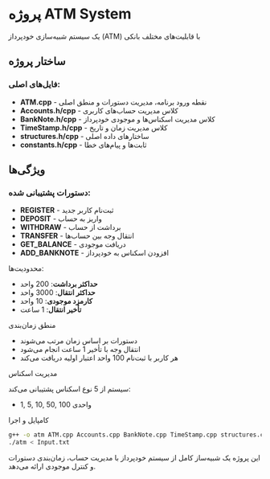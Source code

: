 # پروژه ATM System

یک سیستم شبیه‌سازی خودپرداز (ATM) با قابلیت‌های مختلف بانکی

##  ساختار پروژه

### فایل‌های اصلی:
- **ATM.cpp** - نقطه ورود برنامه، مدیریت دستورات و منطق اصلی
- **Accounts.h/cpp** - کلاس مدیریت حساب‌های کاربری
- **BankNote.h/cpp** - کلاس مدیریت اسکناس‌ها و موجودی خودپرداز
- **TimeStamp.h/cpp** - کلاس مدیریت زمان و تاریخ
- **structures.h/cpp** - ساختارهای داده اصلی
- **constants.h/cpp** - ثابت‌ها و پیام‌های خطا

##  ویژگی‌ها

### دستورات پشتیبانی شده:
- **REGISTER** - ثبت‌نام کاربر جدید
- **DEPOSIT** - واریز به حساب
- **WITHDRAW** - برداشت از حساب
- **TRANSFER** - انتقال وجه بین حساب‌ها
- **GET_BALANCE** - دریافت موجودی
- **ADD_BANKNOTE** - افزودن اسکناس به خودپرداز

 محدودیت‌ها:
-  **حداکثر برداشت**: 200 واحد
-  **حداکثر انتقال**: 3000 واحد
-  **کارمزد موجودی**: 10 واحد
-  **تأخیر انتقال**: 1 ساعت

 منطق زمان‌بندی

- دستورات بر اساس زمان مرتب می‌شوند
- انتقال وجه با تأخیر 1 ساعت انجام می‌شود
- هر کاربر با ثبت‌نام 100 واحد اعتبار اولیه دریافت می‌کند

 مدیریت اسکناس

سیستم از 5 نوع اسکناس پشتیبانی می‌کند:
- 1, 5, 10, 50, 100 واحدی

 کامپایل و اجرا

```bash
g++ -o atm ATM.cpp Accounts.cpp BankNote.cpp TimeStamp.cpp structures.cpp constants.cpp
./atm < Input.txt
```

این پروژه یک شبیه‌ساز کامل از سیستم خودپرداز با مدیریت حساب، زمان‌بندی دستورات و کنترل موجودی ارائه می‌دهد.
